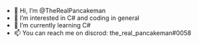- 👋 Hi, I’m @TheRealPancakeman
- 👀 I’m interested in C# and coding in general 
- 🌱 I’m currently learning C#
- 📫 You can reach me on discrod: the_real_pancakeman#0058
